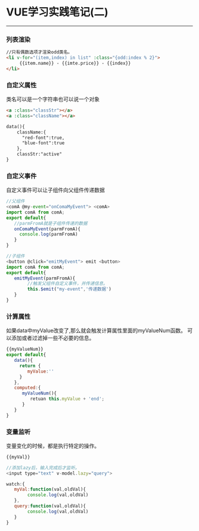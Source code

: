 # VUE学习实践笔记(二)
--------------------------------

### 列表渲染
``` html
//只有偶数选项才渲染odd类名。
<li v-for="(item,index) in list" :class="{odd:index % 2}">
     {{item.name}} - {{imte.price}} - {{index}}
</li>     
```

### 自定义属性
类名可以是一个字符串也可以说一个对象
``` html
<a :class="classStr"></a>
<a :class="className"></a>

data(){
    className:{
      "red-font":true,
      "blue-font":true
    },
    classStr:"active"
}
```

### 自定义事件
自定义事件可以让子组件向父组件传递数据
``` javascript
//父组件
<comA @my-event="onComaMyEvent"> <comA>
import comA from comA;
export default{
   //parmFromA就是子组件传递的数据
   onComaMyEvent(parmFromA){
     console.log(parmFromA)
   }
}

//子组件
<button @click="emitMyEvent"> emit <button>
import comA from comA;
export default{
   emitMyEvent(parmFromA){
        //触发父组件自定义事件，并传递信息。
        this.$emit("my-event",'传递数据')
   }
}
```

### 计算属性
如果data中myValue改变了,那么就会触发计算属性里面的myValueNum函数。
可以添加或者过滤掉一些不必要的信息。
``` javascript
{{myValueNum}}
export default{
   data(){
     return {
        myValue:''
     }
   },
   computed:{
      myValueNum(){
         retuan this.myValue + 'end';
      }
   }
}
```
### 变量监听
变量变化的时候，都是执行特定的操作。

``` javascript
{{myVal}} 

//添加lazy后，输入完成后才监听。
<input type="text" v-model.lazy="query">

watch:{
   myVal:function(val,oldVal){
        console.log(val,oldVal)
   },
   query:function(val,oldVal){
        console.log(val,oldVal)
   }
}
```
